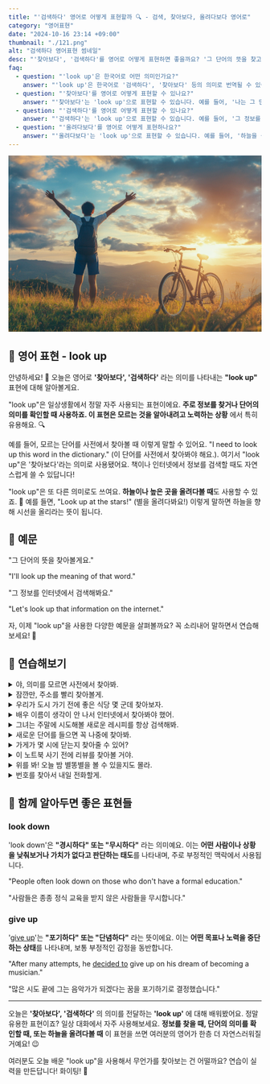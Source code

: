 ```yaml
---
title: "'검색하다' 영어로 어떻게 표현할까 🔍 - 검색, 찾아보다, 올려다보다 영어로"
category: "영어표현"
date: "2024-10-16 23:14 +09:00"
thumbnail: "./121.png"
alt: "검색하다 영어표현 썸네일"
desc: "'찾아보다', '검색하다'를 영어로 어떻게 표현하면 좋을까요? '그 단어의 뜻을 찾고 있어', '그 정보를 인터넷에서 검색해봐요' 등을 영어로 표현하는 법을 배워봅시다. 다양한 예문을 통해서 연습하고 본인의 표현으로 만들어 보세요."
faq:
  - question: "'look up'은 한국어로 어떤 의미인가요?"
    answer: "'look up'은 한국어로 '검색하다', '찾아보다' 등의 의미로 번역될 수 있습니다."
  - question: "'찾아보다'를 영어로 어떻게 표현할 수 있나요?"
    answer: "'찾아보다'는 'look up'으로 표현할 수 있습니다. 예를 들어, '나는 그 단어의 뜻을 찾아보고 있어'는 'I am looking up the meaning of that word'로 말할 수 있습니다."
  - question: "'검색하다'를 영어로 어떻게 표현할 수 있나요?"
    answer: "'검색하다'는 'look up'으로 표현할 수 있습니다. 예를 들어, '그 정보를 인터넷에서 검색해봐요'는 'Let's look up that information on the internet'로 말할 수 있습니다."
  - question: "'올려다보다'를 영어로 어떻게 표현하나요?"
    answer: "'올려다보다'는 'look up'으로 표현할 수 있습니다. 예를 들어, '하늘을 올려다보세요'는 'Look up at the sky'로 말할 수 있습니다. 이 경우 'look up'은 시선을 위로 향하는 물리적인 동작을 의미합니다."
---
```


![하늘을 올려다 보고 있는 소년, 자전거](./121-1.jpeg)

## 🌟 영어 표현 - look up

안녕하세요! 👋 오늘은 영어로 **'찾아보다', '검색하다'** 라는 의미를 나타내는 **"look up"** 표현에 대해 알아볼게요.

"look up"은 일상생활에서 정말 자주 사용되는 표현이에요. **주로 정보를 찾거나 단어의 의미를 확인할 때 사용하죠. 이 표현은 모르는 것을 알아내려고 노력하는 상황** 에서 특히 유용해요. 🔍

예를 들어, 모르는 단어를 사전에서 찾아볼 때 이렇게 말할 수 있어요. "I need to look up this word in the dictionary." (이 단어를 사전에서 찾아봐야 해요.). 여기서 "look up"은 '찾아보다'라는 의미로 사용됐어요. 책이나 인터넷에서 정보를 검색할 때도 자연스럽게 쓸 수 있답니다!

"look up"은 또 다른 의미로도 쓰여요. **하늘이나 높은 곳을 올려다볼 때**도 사용할 수 있죠. 🌟 예를 들면, "Look up at the stars!" (별을 올려다봐요!) 이렇게 말하면 하늘을 향해 시선을 올리라는 뜻이 됩니다.

<script async src="https://pagead2.googlesyndication.com/pagead/js/adsbygoogle.js?client=ca-pub-1465612013356152"
     crossorigin="anonymous"></script>
<!-- engple-horizontal-ad -->

<ins class="adsbygoogle"
     style="display:block"
     data-ad-client="ca-pub-1465612013356152"
     data-ad-slot="2106896038"
     data-ad-format="auto"
     data-full-width-responsive="true"></ins>

<script>
     (adsbygoogle = window.adsbygoogle || []).push({});
</script>

## 📖 예문

"그 단어의 뜻을 찾아볼게요."

"I'll look up the meaning of that word."

"그 정보를 인터넷에서 검색해봐요."

"Let's look up that information on the internet."

자, 이제 "look up"을 사용한 다양한 예문을 살펴볼까요? 꼭 소리내어 말하면서 연습해보세요! 🚀

## 💬 연습해보기

<details>
<summary>야, 의미를 모르면 사전에서 찾아봐.</summary>
<span>Hey, if you don't know the meaning, just look it up in the dictionary.</span>
</details>

<details>
<summary>잠깐만, 주소를 빨리 찾아볼게.</summary>
<span>Hang on, let me look up the address real quick.</span>
</details>

<details>
<summary>우리가 도시 가기 전에 좋은 식당 몇 군데 찾아보자.</summary>
<span>We should look up some good restaurants before we get to the city.</span>
</details>

<details>
<summary>배우 이름이 생각이 안 나서 인터넷에서 찾아봐야 했어.</summary>
<span>I couldn't remember the actor's name, so I had to look it up online.</span>
</details>

<details>
<summary>그녀는 주말에 시도해볼 새로운 레시피를 항상 검색해봐.</summary>
<span>She's always looking up new recipes to try out on the weekends.</span>
</details>

<details>
<summary>새로운 단어를 들으면 꼭 나중에 찾아봐.</summary>
<span>Whenever I hear a new word, I <a href="/blog/in-english/232.make-sure/">make sure</a> to look it up later.</span>
</details>

<details>
<summary>가게가 몇 시에 닫는지 찾아줄 수 있어?</summary>
<span>Can you look up what time the store closes?</span>
</details>

<details>
<summary>이 노트북 사기 전에 리뷰를 찾아볼 거야.</summary>
<span>I'm gonna look up some reviews before I buy this laptop.</span>
</details>

<details>
<summary>위를 봐! 오늘 밤 별똥별을 볼 수 있을지도 몰라.</summary>
<span>Look up! You might see some shooting stars tonight.</span>
</details>

<details>
<summary>번호를 찾아서 내일 전화할게.</summary>
<span>I'll look up the number and give them a call tomorrow.</span>
</details>

## 🤝 함께 알아두면 좋은 표현들

### look down

'look down'은 **"경시하다" 또는 "무시하다"** 라는 의미예요. 이는 **어떤 사람이나 상황을 낮춰보거나 가치가 없다고 판단하는 태도**를 나타내며, 주로 부정적인 맥락에서 사용됩니다.

"People often look down on those who don't have a formal education."

"사람들은 종종 정식 교육을 받지 않은 사람들을 무시합니다."

### give up

'[give up](/blog/vocab-1/046.give-up/)'는 **"포기하다" 또는 "단념하다"** 라는 뜻이에요. 이는 **어떤 목표나 노력을 중단하는 상태**를 나타내며, 보통 부정적인 감정을 동반합니다.

"After many attempts, he [decided to](/blog/in-english/062.decide-to/) give up on his dream of becoming a musician."

"많은 시도 끝에 그는 음악가가 되겠다는 꿈을 포기하기로 결정했습니다."

---

오늘은 **'찾아보다', '검색하다'** 의 의미를 전달하는 **'look up'** 에 대해 배워봤어요. 정말 유용한 표현이죠? 일상 대화에서 자주 사용해보세요. **정보를 찾을 때, 단어의 의미를 확인할 때, 또는 하늘을 올려다볼 때** 이 표현을 쓰면 여러분의 영어가 한층 더 자연스러워질 거예요! 😉

여러분도 오늘 배운 "look up"을 사용해서 무언가를 찾아보는 건 어떨까요? 연습이 실력을 만든답니다! 화이팅! 💪
